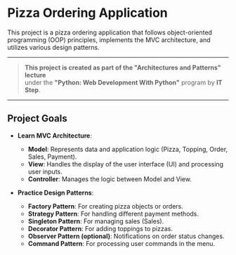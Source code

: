 # Pizza Ordering Application

This project is a pizza ordering application that follows object-oriented programming (OOP) principles, implements the MVC architecture, and utilizes various design patterns.

---

> **This project is created as part of the "Architectures and Patterns" lecture**  
> under the **"Python: Web Development With Python"** program by **IT Step**.  

---



## Project Goals
- **Learn MVC Architecture**: 
  - **Model**: Represents data and application logic (Pizza, Topping, Order, Sales, Payment).
  - **View**: Handles the display of the user interface (UI) and processing user inputs.
  - **Controller**: Manages the logic between Model and View.

- **Practice Design Patterns**: 
  - **Factory Pattern**: For creating pizza objects or orders.
  - **Strategy Pattern**: For handling different payment methods.
  - **Singleton Pattern**: For managing sales (Sales).
  - **Decorator Pattern**: For adding toppings to pizzas.
  - **Observer Pattern (optional)**: Notifications on order status changes.
  - **Command Pattern**: For processing user commands in the menu.
